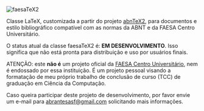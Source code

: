 ![faesaTeX2](https://github.com/abrantesasf/faesatex2/blob/master/logo/faesaTeX2_300.png)

Classe LaTeX, customizada a partir do projeto [abnTeX2](http://www.abntex.net.br/),
para documentos e estilo bibliográfico compatível com as normas da ABNT e da
FAESA Centro Universitário.

O status atual da classe faesaTeX2 é: **EM DESENVOLVIMENTO**. Isso significa que
não está pronta para distribuição e uso por usuários finais.

ATENÇÃO: este **não é** um projeto oficial da [FAESA Centro Universitário](https://www.faesa.br/),
nem é endossado por essa instituição. É um projeto pessoal visando a formatação
de meu próprio trabalho de conclusão de curso (TCC) de graduação em Ciência
da Computação.

Caso queira
participar deste projeto de desenvolvimento, por favor envie um e-mail para
[abrantesasf@gmail.com](mailto:abrantesasf@gmail.com) solicitando mais
informações.
